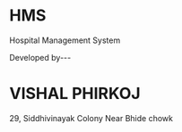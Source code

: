 # HMS
Hospital Management System


Developed by---
# VISHAL PHIRKOJ
29, Siddhivinayak Colony
Near Bhide chowk
